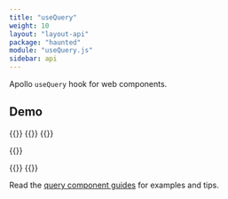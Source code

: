 ```yaml
---
title: "useQuery"
weight: 10
layout: "layout-api"
package: "haunted"
module: "useQuery.js"
sidebar: api
---
```


<!-- ----------------------------------------------------------------------------------------
     Welcome! This file includes automatically generated API documentation.
     To edit the docs that appear within, find the original source file under `packages/*`,
     corresponding to the package name and module in this YAML front-matter block.
     Thank you for your interest in Apollo Elements 😁
------------------------------------------------------------------------------------------ -->


Apollo `useQuery` hook for web components.

## Demo

{{<docs-playground id="use-query" lang="js">}}
  {{<playground-file name="launches.js" include="launches.js" />}}
  {{<playground-file name="index.html" include="../../../../../static/assets/libraries/_assets/index.spacex-launches.html" />}}

  {{<playground-file name="Launches.query.graphql.ts" include="../../../../../static/assets/libraries/_assets/Launches.query.graphql.ts" />}}

  {{<playground-file name="SpacexLaunches.css" include="../../../../../static/assets/libraries/_assets/SpacexLaunches.css" />}}
{{</docs-playground>}}

Read the [query component guides](/guides/usage/queries/) for examples and tips.
